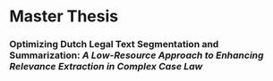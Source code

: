# Master Thesis
### Optimizing Dutch Legal Text Segmentation and Summarization: _A Low-Resource Approach to Enhancing Relevance Extraction in Complex Case Law_


